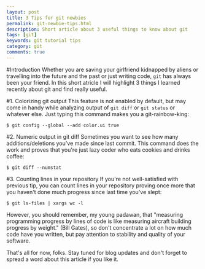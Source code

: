 ```yaml
---
layout: post
title: 3 Tips for git newbies
permalink: git-newbie-tips.html
description: Short article about 3 useful things to know about git
tags: [git]
keywords: git tutorial tips
category: git
comments: true
---
```


#Introduction
Whether you are saving your girlfriend kidnapped by aliens or travelling into the future and the past 
or just writing code, `git` has always been your friend. In this short atricle I will highlight 3 things I learned recently about git and find really useful.

#1. Colorizing git output
This feature is not enabled by default, but may come in handy while analyzing output of `git diff` or `git status` or whatever else.
Just typing this command makes you a git-rainbow-king:

    $ git config --global --add color.ui true

#2. Numeric output in git diff
Sometimes you want to see how many additions/deletions you've made since last commit. 
This command does the work and proves that you're just lazy coder who eats cookies and drinks coffee:

    $ git diff --numstat

#3. Counting lines in your repository
If you're not well-satisfied with previous tip, you can count lines in your repository proving once more that you haven't
done much progress since last time you've slept:

    $ git ls-files | xargs wc -l

However, you should remember, my young padawan, that "measuring programming progress by lines of code is like measuring aircraft building progress by weight." (Bill Gates), so don't concentrate a lot on 
how much code have you written, but pay attention to stability and quality of your software.

That's all for now, folks. Stay tuned for blog updates and don't forget to spread a word about this article if you like it.
